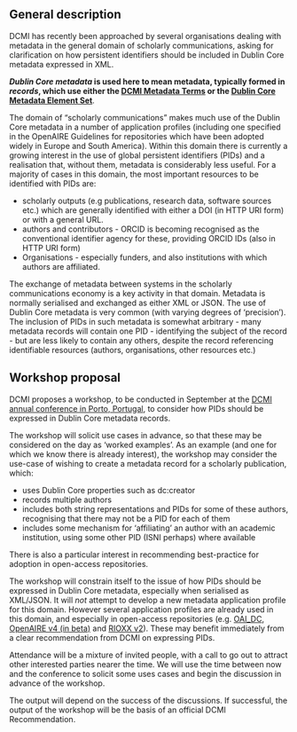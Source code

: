 ## General description
DCMI has recently been approached  by several organisations dealing with metadata in the general domain of scholarly communications,  asking for clarification on how persistent identifiers should be included in Dublin Core metadata expressed in XML.

***Dublin Core metadata* is used here to mean metadata, typically formed in *records*, which use either the [DCMI Metadata Terms](http://www.dublincore.org/documents/dcmi-terms/) or the [Dublin Core Metadata Element Set](http://www.dublincore.org/documents/dces/)**. 

The domain of “scholarly communications” makes much use of the Dublin Core metadata in a number of application profiles (including one specified in the OpenAIRE Guidelines for repositories which have been adopted widely in Europe and South America). Within this domain there is currently a growing interest in the use of global persistent identifiers (PIDs) and a realisation that, without them, metadata is considerably less useful.
For a majority of cases in this domain, the most important resources to be identified with PIDs are:

* scholarly outputs (e.g publications, research data, software sources etc.) which are generally identified with either a DOI (in HTTP URI form) or with a general URL.
* authors and contributors - ORCID is becoming recognised as the conventional identifier agency for these, providing ORCID IDs (also in HTTP URI form)
* Organisations - especially funders, and also institutions with which authors are affiliated.

The exchange of metadata between systems in the scholarly communications economy is a key activity in that domain. Metadata is normally serialised and exchanged as either XML or JSON. The use of Dublin Core metadata is very common (with varying degrees of ‘precision’). The inclusion of PIDs in such metadata is somewhat arbitrary - many metadata records will contain one PID - identifying the subject of the record - but are less likely to contain any others, despite the record referencing identifiable resources (authors, organisations, other resources etc.)

## Workshop proposal
DCMI proposes a workshop, to be conducted in September at the [DCMI annual conference in Porto, Portugal](http://www.dublincore.org/conference/2018/), to consider how PIDs should be expressed in Dublin Core metadata records. 

The workshop will solicit use cases in advance, so that these may be considered on the day as ‘worked examples’. As an example (and one for which we know there is already interest), the workshop may consider the use-case of wishing to create a metadata record for a scholarly publication, which:

* uses Dublin Core properties such as dc:creator
* records multiple authors
* includes both string representations and PIDs for some of these authors, recognising that there may not be a PID for each of them
* includes some mechanism for ‘affiliating’ an author with an academic institution, using some other PID (ISNI perhaps) where available

There is also a particular interest in recommending best-practice for adoption in open-access repositories.

The workshop will constrain itself to the issue of how PIDs should be expressed in Dublin Core metadata, especially when serialised as XML/JSON. It will *not* attempt to develop a new metadata application profile for this domain. However several application profiles are already used in this domain, and especially in open-access repositories (e.g.  [OAI_DC](https://www.openarchives.org/OAI/openarchivesprotocol.html),  [OpenAIRE v4 (in beta)](http://openaire-guidelines-for-literature-repository-managers.readthedocs.io/en/latest/application_profile.html) and [RIOXX v2](http://www.rioxx.net/profiles/v2-0-final/)). These may benefit immediately from a clear recommendation from DCMI on expressing PIDs.

Attendance will be a mixture of invited people, with a call to go out to attract other interested parties nearer the time. We will use the time between now and the conference to solicit some uses cases and begin the discussion in advance of the workshop.

The output will depend on the success of the discussions. If successful, the output of the workshop will be the basis of an official DCMI Recommendation.
